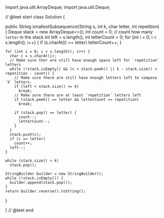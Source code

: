 import java.util.ArrayDeque;
import java.util.Deque;

// @leet start
class Solution {

  public String smallestSubsequence(String s, int k, char letter, int repetition) {
    Deque<Character> stack = new ArrayDeque<>();
    int count = 0; // count how many `letter` in the stack
    int left = s.length();
    int letterCount = 0;
    for (int i = 0; i < s.length(); i++) {
      if (s.charAt(i) == letter)
        letterCount++;
    }

    for (int i = 0; i < s.length(); i++) {
      char c = s.charAt(i);
      // Make sure ther are still have enough space left for `repetition` letters
      while (!stack.isEmpty() && (c < stack.peek() || k - stack.size() < repetition - count)) {
        // Make sure there are still have enough letters left to compose `k` letters.
        if (left + stack.size() <= k)
          break;
        // Make sure there are at least `repetition` letters left
        if (stack.peek() == letter && letterCount <= repetition)
          break;

        if (stack.pop() == letter) {
          count--;
          letterCount--;
        }
      }
      stack.push(c);
      if (c == letter)
        count++;
      left--;
    }

    while (stack.size() > k)
      stack.pop();

    StringBuilder builder = new StringBuilder();
    while (!stack.isEmpty()) {
      builder.append(stack.pop());
    }
    return builder.reverse().toString();
  }

}
// @leet end
